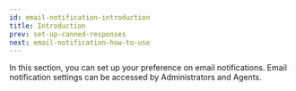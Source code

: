 ```yaml
---
id: email-notification-introduction
title: Introduction
prev: set-up-canned-responses
next: email-notification-how-to-use
---
```


In this section, you can set up your preference on email notifications. Email notification settings can be accessed by Administrators and Agents.
